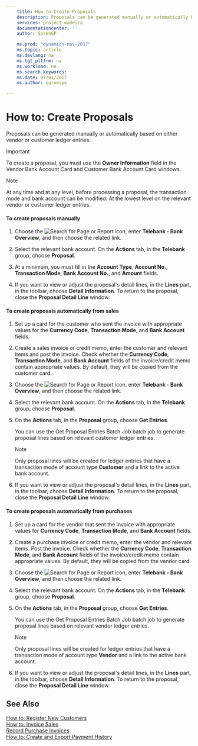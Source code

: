```yaml
---
    title: How to Create Proposals 
    description: Proposals can be generated manually or automatically based on either vendor or customer ledger entries.
    services: project-madeira
    documentationcenter: ''
    author: SorenGP

    ms.prod: "dynamics-nav-2017"
    ms.topic: article
    ms.devlang: na
    ms.tgt_pltfrm: na
    ms.workload: na
    ms.search.keywords:
    ms.date: 07/01/2017
    ms.author: sgroespe

---
```

# How to: Create Proposals
Proposals can be generated manually or automatically based on either vendor or customer ledger entries.  
  
> [!IMPORTANT]  
>  To create a proposal, you must use the **Owner Information** field in the Vendor Bank Account Card and Customer Bank Account Card windows.  
  
> [!NOTE]  
>  At any time and at any level, before processing a proposal, the transaction mode and bank account can be modified. At the lowest level on the relevant vendor or customer ledger entries.  
  
#### To create proposals manually  
  
1.  Choose the ![Search for Page or Report](media/ui-search/search_small.png "Search for Page or Report icon") icon, enter **Telebank - Bank Overview**, and then choose the related link.  
  
2.  Select the relevant bank account. On the **Actions** tab, in the **Telebank** group, choose **Proposal**.  
  
3.  At a minimum, you must fill in the **Account Type**, **Account No.**, **Transaction Mode**, **Bank Account No.**, and **Amount** fields.  
  
       
  
4.  If you want to view or adjust the proposal's detail lines, in the **Lines** part, in the toolbar, choose **Detail Information**. To return to the proposal, close the **Proposal Detail Line** window.  
  
#### To create proposals automatically from sales  
  
1.  Set up a card for the customer who sent the invoice with appropriate values for the **Currency Code**, **Transaction Mode**, and **Bank Account** fields.  
  
       
  
2.  Create a sales invoice or credit memo, enter the customer and relevant items and post the invoice. Check whether the **Currency Code**, **Transaction Mode**, and **Bank Account** fields of the invoice/credit memo contain appropriate values. By default, they will be copied from the customer card.  
  
       
  
3.  Choose the ![Search for Page or Report](media/ui-search/search_small.png "Search for Page or Report icon") icon, enter **Telebank - Bank Overview**, and then choose the related link.  
  
4.  Select the relevant bank account. On the **Actions** tab, in the **Telebank** group, choose **Proposal**.  
  
5.  On the **Actions** tab, in the **Proposal** group, choose **Get Entries**.  
  
     You can use the Get Proposal Entries Batch Job batch job to generate proposal lines based on relevant customer ledger entries.  
  
    > [!NOTE]  
    >  Only proposal lines will be created for ledger entries that have a transaction mode of account type **Customer** and a link to the active bank account.  
  
6.  If you want to view or adjust the proposal's detail lines, in the **Lines** part, in the toolbar, choose **Detail Information**. To return to the proposal, close the **Proposal Detail Line** window.  
  
#### To create proposals automatically from purchases  
  
1.  Set up a card for the vendor that sent the invoice with appropriate values for **Currency Code**, **Transaction Mode**, and **Bank Account** fields.  
  
       
  
2.  Create a purchase invoice or credit memo, enter the vendor and relevant items. Post the invoice. Check whether the **Currency Code**, **Transaction Mode**, and **Bank Account** fields of the invoice/credit memo contain appropriate values. By default, they will be copied from the vendor card.  
  
       
  
3.  Choose the ![Search for Page or Report](media/ui-search/search_small.png "Search for Page or Report icon") icon, enter **Telebank - Bank Overview**, and then choose the related link.  
  
4.  Select the relevant bank account. On the **Actions** tab, in the **Telebank** group, choose **Proposal**.  
  
5.  On the **Actions** tab, in the **Proposal** group, choose **Get Entries**.  
  
     You can use the Get Proposal Entries Batch Job batch job to generate proposal lines based on relevant vendor ledger entries.  
  
    > [!NOTE]  
    >  Only proposal lines will be created for ledger entries that have a transaction mode of account type **Vendor** and a link to the active bank account.  
  
6.  If you want to view or adjust the proposal's detail lines, in the **Lines** part, in the toolbar, choose **Detail Information**. To return to the proposal, close the **Proposal Detail Line** window.  
  
## See Also  
 [How to: Register New Customers](how-to-register-new-customers.md)   
 [How to: Invoice Sales](how-to-invoice-sales.md)   
 [Record Purchase Invoices](record-purchase-invoices.md)   
 [How to: Create and Export Payment History](how-to-create-and-export-payment-history.md)